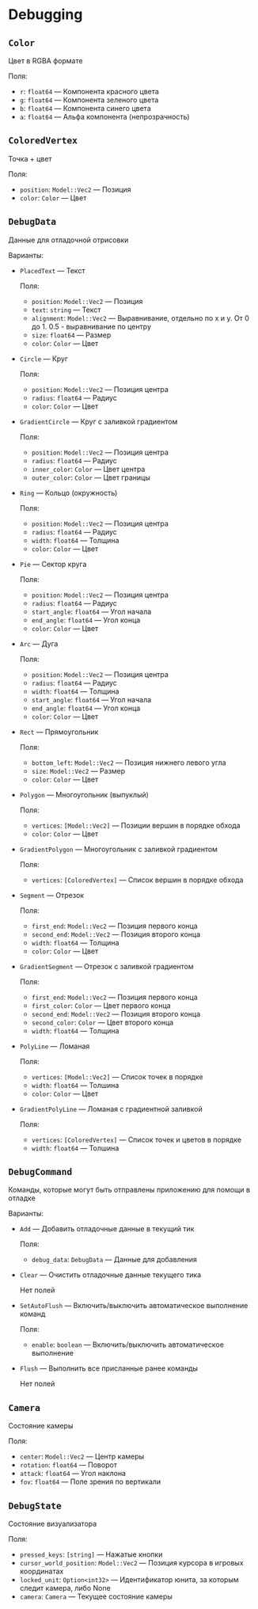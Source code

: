 # Debugging

## `Color`

Цвет в RGBA формате

Поля:

- `r`: `float64` &mdash; Компонента красного цвета
- `g`: `float64` &mdash; Компонента зеленого цвета
- `b`: `float64` &mdash; Компонента синего цвета
- `a`: `float64` &mdash; Альфа компонента (непрозрачность)

## `ColoredVertex`

Точка + цвет

Поля:

- `position`: `Model::Vec2` &mdash; Позиция
- `color`: `Color` &mdash; Цвет

## `DebugData`

Данные для отладочной отрисовки

Варианты:

- `PlacedText` &mdash; Текст

  Поля:

  - `position`: `Model::Vec2` &mdash; Позиция
  - `text`: `string` &mdash; Текст
  - `alignment`: `Model::Vec2` &mdash; Выравнивание, отдельно по x и y. От 0 до 1. 0.5 - выравнивание по центру
  - `size`: `float64` &mdash; Размер
  - `color`: `Color` &mdash; Цвет

- `Circle` &mdash; Круг

  Поля:

  - `position`: `Model::Vec2` &mdash; Позиция центра
  - `radius`: `float64` &mdash; Радиус
  - `color`: `Color` &mdash; Цвет

- `GradientCircle` &mdash; Круг с заливкой градиентом

  Поля:

  - `position`: `Model::Vec2` &mdash; Позиция центра
  - `radius`: `float64` &mdash; Радиус
  - `inner_color`: `Color` &mdash; Цвет центра
  - `outer_color`: `Color` &mdash; Цвет границы

- `Ring` &mdash; Кольцо (окружность)

  Поля:

  - `position`: `Model::Vec2` &mdash; Позиция центра
  - `radius`: `float64` &mdash; Радиус
  - `width`: `float64` &mdash; Толщина
  - `color`: `Color` &mdash; Цвет

- `Pie` &mdash; Сектор круга

  Поля:

  - `position`: `Model::Vec2` &mdash; Позиция центра
  - `radius`: `float64` &mdash; Радиус
  - `start_angle`: `float64` &mdash; Угол начала
  - `end_angle`: `float64` &mdash; Угол конца
  - `color`: `Color` &mdash; Цвет

- `Arc` &mdash; Дуга

  Поля:

  - `position`: `Model::Vec2` &mdash; Позиция центра
  - `radius`: `float64` &mdash; Радиус
  - `width`: `float64` &mdash; Толщина
  - `start_angle`: `float64` &mdash; Угол начала
  - `end_angle`: `float64` &mdash; Угол конца
  - `color`: `Color` &mdash; Цвет

- `Rect` &mdash; Прямоугольник

  Поля:

  - `bottom_left`: `Model::Vec2` &mdash; Позиция нижнего левого угла
  - `size`: `Model::Vec2` &mdash; Размер
  - `color`: `Color` &mdash; Цвет

- `Polygon` &mdash; Многоугольник (выпуклый)

  Поля:

  - `vertices`: `[Model::Vec2]` &mdash; Позиции вершин в порядке обхода
  - `color`: `Color` &mdash; Цвет

- `GradientPolygon` &mdash; Многоугольник с заливкой градиентом

  Поля:

  - `vertices`: `[ColoredVertex]` &mdash; Список вершин в порядке обхода

- `Segment` &mdash; Отрезок

  Поля:

  - `first_end`: `Model::Vec2` &mdash; Позиция первого конца
  - `second_end`: `Model::Vec2` &mdash; Позиция второго конца
  - `width`: `float64` &mdash; Толщина
  - `color`: `Color` &mdash; Цвет

- `GradientSegment` &mdash; Отрезок с заливкой градиентом

  Поля:

  - `first_end`: `Model::Vec2` &mdash; Позиция первого конца
  - `first_color`: `Color` &mdash; Цвет первого конца
  - `second_end`: `Model::Vec2` &mdash; Позиция второго конца
  - `second_color`: `Color` &mdash; Цвет второго конца
  - `width`: `float64` &mdash; Толщина

- `PolyLine` &mdash; Ломаная

  Поля:

  - `vertices`: `[Model::Vec2]` &mdash; Список точек в порядке
  - `width`: `float64` &mdash; Толшина
  - `color`: `Color` &mdash; Цвет

- `GradientPolyLine` &mdash; Ломаная с градиентной заливкой

  Поля:

  - `vertices`: `[ColoredVertex]` &mdash; Список точек и цветов в порядке
  - `width`: `float64` &mdash; Толшина

## `DebugCommand`

Команды, которые могут быть отправлены приложению для помощи в отладке

Варианты:

- `Add` &mdash; Добавить отладочные данные в текущий тик

  Поля:

  - `debug_data`: `DebugData` &mdash; Данные для добавления

- `Clear` &mdash; Очистить отладочные данные текущего тика

  Нет полей

- `SetAutoFlush` &mdash; Включить/выключить автоматическое выполнение команд

  Поля:

  - `enable`: `boolean` &mdash; Включить/выключить автоматическое выполнение

- `Flush` &mdash; Выполнить все присланные ранее команды

  Нет полей

## `Camera`

Состояние камеры

Поля:

- `center`: `Model::Vec2` &mdash; Центр камеры
- `rotation`: `float64` &mdash; Поворот
- `attack`: `float64` &mdash; Угол наклона
- `fov`: `float64` &mdash; Поле зрения по вертикали

## `DebugState`

Состояние визуализатора

Поля:

- `pressed_keys`: `[string]` &mdash; Нажатые кнопки
- `cursor_world_position`: `Model::Vec2` &mdash; Позиция курсора в игровых координатах
- `locked_unit`: `Option<int32>` &mdash; Идентификатор юнита, за которым следит камера, либо None
- `camera`: `Camera` &mdash; Текущее состояние камеры